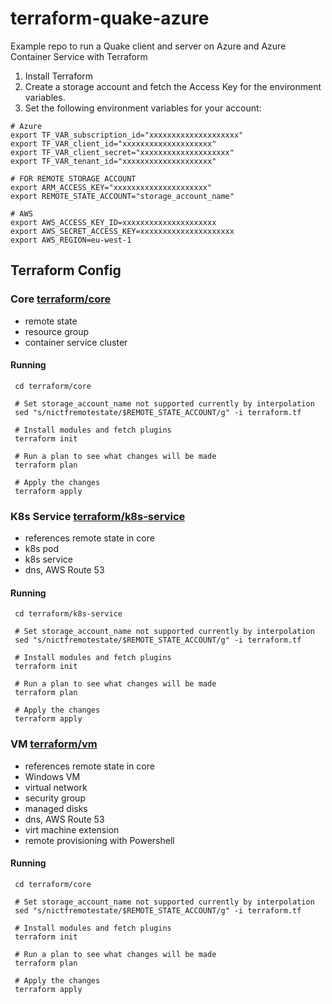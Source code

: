 # terraform-quake-azure
Example repo to run a Quake client and server on Azure and Azure Container Service with Terraform

1. Install Terraform
2. Create a storage account and fetch the Access Key for the environment variables.
3. Set the following environment variables for your account:
```
# Azure
export TF_VAR_subscription_id="xxxxxxxxxxxxxxxxxxxx"
export TF_VAR_client_id="xxxxxxxxxxxxxxxxxxxx"
export TF_VAR_client_secret="xxxxxxxxxxxxxxxxxxxx"
export TF_VAR_tenant_id="xxxxxxxxxxxxxxxxxxxx"

# FOR REMOTE STORAGE ACCOUNT
export ARM_ACCESS_KEY="xxxxxxxxxxxxxxxxxxxxx"
export REMOTE_STATE_ACCOUNT="storage_account_name"

# AWS
export AWS_ACCESS_KEY_ID=xxxxxxxxxxxxxxxxxxxxx
export AWS_SECRET_ACCESS_KEY=xxxxxxxxxxxxxxxxxxxxx
export AWS_REGION=eu-west-1
```

## Terraform Config
### Core [terraform/core](terraform/core)
- remote state
- resource group
- container service cluster

#### Running
```
 cd terraform/core

 # Set storage_account_name not supported currently by interpolation
 sed "s/nictfremotestate/$REMOTE_STATE_ACCOUNT/g" -i terraform.tf
 
 # Install modules and fetch plugins
 terraform init

 # Run a plan to see what changes will be made
 terraform plan

 # Apply the changes
 terraform apply
```

### K8s Service [terraform/k8s-service](terraform/k8s-service)
- references remote state in core
- k8s pod
- k8s service
- dns, AWS Route 53

#### Running
```
 cd terraform/k8s-service

 # Set storage_account_name not supported currently by interpolation
 sed "s/nictfremotestate/$REMOTE_STATE_ACCOUNT/g" -i terraform.tf

 # Install modules and fetch plugins
 terraform init

 # Run a plan to see what changes will be made
 terraform plan

 # Apply the changes
 terraform apply
```

### VM [terraform/vm](terraform/vm)
- references remote state in core
- Windows VM
- virtual network
- security group
- managed disks
- dns, AWS Route 53
- virt machine extension
- remote provisioning with Powershell

#### Running
```
 cd terraform/core

 # Set storage_account_name not supported currently by interpolation
 sed "s/nictfremotestate/$REMOTE_STATE_ACCOUNT/g" -i terraform.tf
 
 # Install modules and fetch plugins
 terraform init

 # Run a plan to see what changes will be made
 terraform plan

 # Apply the changes
 terraform apply
```
